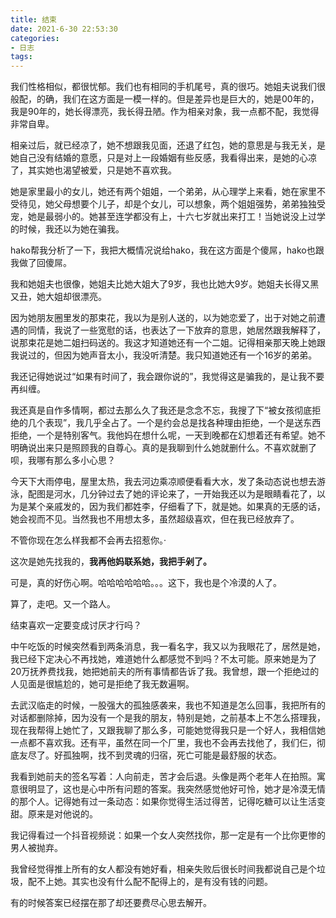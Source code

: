 ```yaml
---
title: 结束
date: 2021-6-30 22:53:30
categories:
- 日志
tags:
---
```


我们性格相似，都很忧郁。我们也有相同的手机尾号，真的很巧。她姐夫说我们很般配，的确，我们在这方面是一模一样的。但是差异也是巨大的，她是00年的，我是90年的，她长得漂亮，我长得丑陋。作为相亲对象，我一点都不配，我觉得非常自卑。

相亲过后，就已经凉了，她不想跟我见面，还退了红包，她的意思是与我无关，是她自己没有结婚的意愿，只是对上一段婚姻有些反感，我看得出来，是她的心凉了，其实她也渴望被爱，只是她不喜欢我。

她是家里最小的女儿，她还有两个姐姐，一个弟弟，从心理学上来看，她在家里不受待见，她父母想要个儿子，却是个女儿，可以想象，两个姐姐强势，弟弟独独受宠，她是最弱小的。她甚至连学都没有上，十六七岁就出来打工！当她说没上过学的时候，我还以为她在骗我。

hako帮我分析了一下，我把大概情况说给hako，我在这方面是个傻屌，hako也跟我做了回傻屌。

我和她姐夫也很像，她姐夫比她大姐大了9岁，我也比她大9岁。她姐夫长得又黑又丑，她大姐却很漂亮。

因为她朋友圈里发的那束花，我以为是别人送的，以为她恋爱了，出于对她之前遭遇的同情，我说了一些宽慰的话，也表达了一下放弃的意思，她居然跟我解释了，说那束花是她二姐扫码送的。我这才知道她还有一个二姐。记得相亲那天晚上她跟我说过的，但因为她声音太小，我没听清楚。我只知道她还有一个16岁的弟弟。

我还记得她说过“如果有时间了，我会跟你说的”，我觉得这是骗我的，是让我不要再纠缠。

我还真是自作多情啊，都过去那么久了我还是念念不忘，我搜了下“被女孩彻底拒绝的几个表现”，我几乎全占了。一个是约会总是找各种理由拒绝，一个是送东西拒绝，一个是特别客气。我他妈在想什么呢，一天到晚都在幻想着还有希望。她不明确说出来只是照顾我的自尊心。真的是我聊到什么她就删什么。不喜欢就删了呗，我哪有那么多小心思？

今天下大雨停电，屋里太热，我去河边乘凉顺便看看大水，发了条动态说也想去游泳，配图是河水，几分钟过去了她的评论来了，一开始我还以为是眼睛看花了，以为是某个亲戚发的，因为我们都姓李，仔细看了下，就是她。如果真的无感的话，她会视而不见。当然我也不用想太多，虽然超级喜欢，但在我已经放弃了。

不管你现在怎么样我都不会再去招惹你。·

这次是她先找我的，**我再他妈联系她，我把手剁了。**

可是，真的好伤心啊。哈哈哈哈哈哈。。。这下，我也是个冷漠的人了。

算了，走吧。又一个路人。

结束喜欢一定要变成讨厌才行吗？

中午吃饭的时候突然看到两条消息，我一看名字，我又以为我眼花了，居然是她，我已经下定决心不再找她，难道她什么都感觉不到吗？不太可能。原来她是为了20万抚养费找我，她把她前夫的所有事情都告诉了我。我曾想，跟一个拒绝过的人见面是很尴尬的，她可是拒绝了我无数遍啊。

去武汉临走的时候，一股强大的孤独感袭来，我也不知道是怎么回事，我把所有的对话都删除掉，因为没有一个是我的朋友，特别是她，之前基本上不怎么搭理我，现在我帮得上她忙了，又跟我聊了那么多，可能她觉得我只是一个好人，我相信她一点都不喜欢我。还有平，虽然在同一个厂里，我也不会再去找他了，我们仨，彻底友尽了。好孤独啊，找不到灵魂的归宿，死亡可能是最舒服的状态。

我看到她前夫的签名写着：人向前走，苦才会后退。头像是两个老年人在拍照。寓意很明显了，这也是心中所有问题的答案。我突然感觉他好可怜，她才是冷漠无情的那个人。记得她有过一条动态：如果你觉得生活过得苦，记得吃糖可以让生活变甜。原来是对他说的。

我记得看过一个抖音视频说：如果一个女人突然找你，那一定是有一个比你更惨的男人被抛弃。

我曾经觉得推上所有的女人都没有她好看，相亲失败后很长时间我都说自己是个垃圾，配不上她。其实也没有什么配不配得上的，是有没有钱的问题。

有的时候答案已经摆在那了却还要费尽心思去解开。
